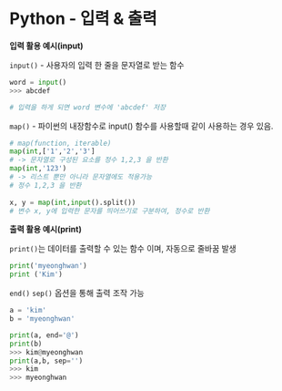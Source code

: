 # Python - 입력 & 출력

**입력 활용 예시(input)**

`input()` - 사용자의 입력 한 줄을 문자열로 받는 함수 

```python
word = input()
>>> abcdef

# 입력을 하게 되면 word 변수에 'abcdef' 저장 
```

`map()` - 파이썬의 내장함수로 input() 함수를 사용할때 같이 사용하는 경우 있음.

```python
# map(function, iterable)
map(int,['1','2','3']
# -> 문자열로 구성된 요소를 정수 1,2,3 을 반환
map(int,'123')
# -> 리스트 뿐만 아니라 문자열에도 적용가능
# 정수 1,2,3 을 반환
    
x, y = map(int,input().split())
# 변수 x, y에 입력한 문자를 띄어쓰기로 구분하여, 정수로 반환
```



**출력 활용 예시(print)**

`print()`는 데이터를 출력할 수 있는 함수 이며, 자동으로 줄바꿈 발생

```python
print('myeonghwan')
print ('Kim')
```

`end()` `sep()` 옵션을 통해 출력 조작 가능

```python
a = 'kim'
b = 'myeonghwan'

print(a, end='@')
print(b)
>>> kim@myeonghwan
print(a,b, sep='')
>>> kim
>>> myeonghwan
```





